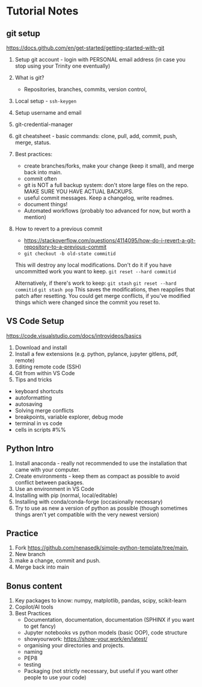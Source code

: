 # Tutorial Notes

## git setup
https://docs.github.com/en/get-started/getting-started-with-git

1. Setup git account - login with PERSONAL email address (in case you stop using your Trinity one eventually)
2. What is git? 
    - Repositories, branches, commits, version control,
3. Local setup - `ssh-keygen`
4. Setup username and email
5. git-credential-manager
6. git cheatsheet - basic commands: clone, pull, add, commit, push, merge, status.
7. Best practices: 
    - create branches/forks, make your change (keep it small), and merge back into main.
    - commit often
    - git is NOT a full backup system: don't store large files on the repo. MAKE SURE YOU HAVE ACTUAL BACKUPS.
    - useful commit messages. Keep a changelog, write readmes.
    - document things!
    - Automated workflows (probably too advanced for now, but worth a mention)
8. How to revert to a previous commit
    - https://stackoverflow.com/questions/4114095/how-do-i-revert-a-git-repository-to-a-previous-commit
    - `git checkout -b old-state commitid`
    
    This will destroy any local modifications.
    Don't do it if you have uncommitted work you want to keep.
    `git reset --hard commitid`

    Alternatively, if there's work to keep:
    `git stash`
    `git reset --hard commitid`
    `git stash pop`
    This saves the modifications, then reapplies that patch after resetting.
    You could get merge conflicts, if you've modified things which were
    changed since the commit you reset to.



## VS Code Setup
https://code.visualstudio.com/docs/introvideos/basics
1. Download and install
2. Install a few extensions (e.g. python, pylance, jupyter gitlens, pdf, remote)
3. Editing remote code (SSH)
4. Git from within VS Code
5. Tips and tricks
 - keyboard shortcuts
 - autoformatting
 - autosaving
 - Solving merge conflicts
 - breakpoints, variable explorer, debug mode
 - terminal in vs code
 - cells in scripts #%%

## Python Intro
1. Install anaconda - really not recommended to use the installation that came with your computer.
2. Create environments - keep them as compact as possible to avoid conflict between packages.
3. Use an environment in VS Code
4. Installing with pip (normal, local/editable)
5. Installing with conda/conda-forge (occasionally necessary)
6. Try to use as new a version of python as possible (though sometimes things aren't yet compatible with the very newest version)

## Practice
1. Fork https://github.com/nenasedk/simple-python-template/tree/main, 
2. New branch
3. make a change, commit and push. 
4. Merge back into main

## Bonus content
1. Key packages to know: numpy, matplotlib, pandas, scipy, scikit-learn
2. Copilot/AI tools
3. Best Practices
    - Documentation, documentation, documentation (SPHINX if you want to get fancy)
    - Jupyter notebooks vs python models (basic OOP), code structure
    - showyourwork: https://show-your.work/en/latest/
    - organising your directories and projects.
    - naming
    - PEP8
    - testing
    - Packaging (not strictly necessary, but useful if you want other people to use your code)
